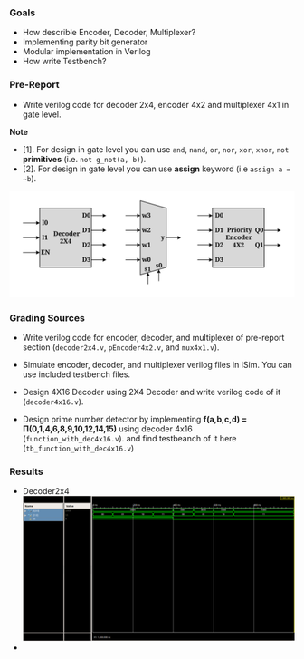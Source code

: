 ### Goals

- How describle Encoder, Decoder, Multiplexer?
- Implementing parity bit generator 
- Modular implementation in Verilog
- How write Testbench?


### Pre-Report
* Write verilog code for decoder 2x4, encoder 4x2 and multiplexer 4x1 in gate level.

**Note**
* [1]. For design in gate level you can use `and`, `nand`, `or`, `nor`, `xor`, `xnor`, `not` **primitives** (i.e. `not g_not(a, b)`).
* [2]. For design in gate level you can use **assign** keyword (i.e `assign a = ~b`).


![ENCODER, DECODER, MULTIPLEXER](./Results/components.svg)

### Grading Sources

* Write verilog code for encoder, decoder, and multiplexer of pre-report section (`decoder2x4.v`, `pEncoder4x2.v`, and `mux4x1.v`).

* Simulate encoder, decoder, and multiplexer verilog files in ISim. You can use included testbench files.

* Design 4X16 Decoder using 2X4 Decoder and write verilog code of it (`decoder4x16.v`).

* Design prime number detector by implementing **f(a,b,c,d) = &#928;(0,1,4,6,8,9,10,12,14,15)** using decoder 4x16 (`function_with_dec4x16.v`). and find testbeanch of it here (`tb_function_with_dec4x16.v`)

### Results
- Decoder2x4
![ENCODER, DECODER, MULTIPLEXER](./Results/img1.png)
- 
